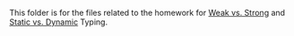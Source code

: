 This folder is for the files related to the homework for [Weak vs. Strong](https://dewv.github.io/csci-201/weakVsStrongTyping) and [Static vs. Dynamic](https://dewv.github.io/csci-201/staticVsDynamicTyping) Typing.
